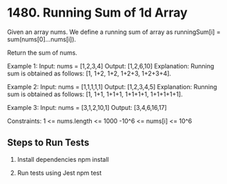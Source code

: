 # 1480. Running Sum of 1d Array

Given an array nums. We define a running sum of array as runningSum[i] = sum(nums[0]...nums[i]).

Return the sum of nums.

Example 1:
Input: nums = [1,2,3,4]
Output: [1,2,6,10]
Explanation: Running sum is obtained as follows: [1, 1+2, 1+2, 1+2+3, 1+2+3+4].

Example 2:
Input: nums = [1,1,1,1,1]
Output: [1,2,3,4,5]
Explanation: Running sum is obtained as follows: [1, 1+1, 1+1+1, 1+1+1+1, 1+1+1+1+1].

Example 3:
Input: nums = [3,1,2,10,1]
Output: [3,4,6,16,17]

Constraints:
1 <= nums.length <= 1000
-10^6 <= nums[i] <= 10^6

## Steps to Run Tests
1. Install dependencies
npm install

2. Run tests using Jest
npm test
